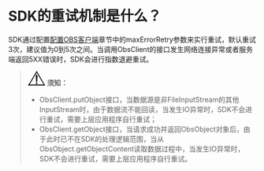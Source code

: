 # SDK的重试机制是什么？<a name="obs_21_2109"></a>

SDK通过配置[配置OBS客户端](配置OBS客户端.md)章节中的maxErrorRetry参数来实行重试，默认重试3次，建议值为0到5次之间。当调用ObsClient的接口发生网络连接异常或者服务端返回5XX错误时，SDK会进行指数退避重试。

>![](public_sys-resources/icon-notice.gif) **须知：**   
>-   ObsClient.putObject接口，当数据源是非FileInputStream的其他InputStream时，由于数据流不能回读，当发生IO异常时，SDK不会进行重试，需要上层应用程序自行重试；  
>-   ObsClient.getObject接口，当请求成功并返回ObsObject对象后，由于此时已不在SDK的处理逻辑范围，当从ObsObject.getObjectContent读取数据过程中，当发生IO异常时，SDK不会进行重试，需要上层应用程序自行重试。  


